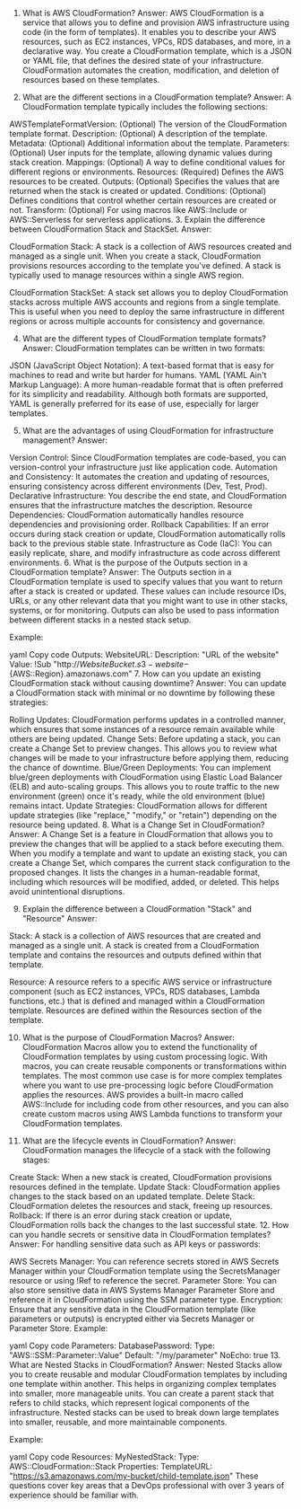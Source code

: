 1. What is AWS CloudFormation?
Answer: AWS CloudFormation is a service that allows you to define and provision AWS infrastructure using code (in the form of templates). It enables you to describe your AWS resources, such as EC2 instances, VPCs, RDS databases, and more, in a declarative way. You create a CloudFormation template, which is a JSON or YAML file, that defines the desired state of your infrastructure. CloudFormation automates the creation, modification, and deletion of resources based on these templates.

2. What are the different sections in a CloudFormation template?
Answer: A CloudFormation template typically includes the following sections:

AWSTemplateFormatVersion: (Optional) The version of the CloudFormation template format.
Description: (Optional) A description of the template.
Metadata: (Optional) Additional information about the template.
Parameters: (Optional) User inputs for the template, allowing dynamic values during stack creation.
Mappings: (Optional) A way to define conditional values for different regions or environments.
Resources: (Required) Defines the AWS resources to be created.
Outputs: (Optional) Specifies the values that are returned when the stack is created or updated.
Conditions: (Optional) Defines conditions that control whether certain resources are created or not.
Transform: (Optional) For using macros like AWS::Include or AWS::Serverless for serverless applications.
3. Explain the difference between CloudFormation Stack and StackSet.
Answer:

CloudFormation Stack: A stack is a collection of AWS resources created and managed as a single unit. When you create a stack, CloudFormation provisions resources according to the template you've defined. A stack is typically used to manage resources within a single AWS region.

CloudFormation StackSet: A stack set allows you to deploy CloudFormation stacks across multiple AWS accounts and regions from a single template. This is useful when you need to deploy the same infrastructure in different regions or across multiple accounts for consistency and governance.

4. What are the different types of CloudFormation template formats?
Answer: CloudFormation templates can be written in two formats:

JSON (JavaScript Object Notation): A text-based format that is easy for machines to read and write but harder for humans.
YAML (YAML Ain't Markup Language): A more human-readable format that is often preferred for its simplicity and readability.
Although both formats are supported, YAML is generally preferred for its ease of use, especially for larger templates.

5. What are the advantages of using CloudFormation for infrastructure management?
Answer:

Version Control: Since CloudFormation templates are code-based, you can version-control your infrastructure just like application code.
Automation and Consistency: It automates the creation and updating of resources, ensuring consistency across different environments (Dev, Test, Prod).
Declarative Infrastructure: You describe the end state, and CloudFormation ensures that the infrastructure matches the description.
Resource Dependencies: CloudFormation automatically handles resource dependencies and provisioning order.
Rollback Capabilities: If an error occurs during stack creation or update, CloudFormation automatically rolls back to the previous stable state.
Infrastructure as Code (IaC): You can easily replicate, share, and modify infrastructure as code across different environments.
6. What is the purpose of the Outputs section in a CloudFormation template?
Answer: The Outputs section in a CloudFormation template is used to specify values that you want to return after a stack is created or updated. These values can include resource IDs, URLs, or any other relevant data that you might want to use in other stacks, systems, or for monitoring. Outputs can also be used to pass information between different stacks in a nested stack setup.

Example:

yaml
Copy code
Outputs:
  WebsiteURL:
    Description: "URL of the website"
    Value: !Sub "http://${WebsiteBucket}.s3-website-${AWS::Region}.amazonaws.com"
7. How can you update an existing CloudFormation stack without causing downtime?
Answer: You can update a CloudFormation stack with minimal or no downtime by following these strategies:

Rolling Updates: CloudFormation performs updates in a controlled manner, which ensures that some instances of a resource remain available while others are being updated.
Change Sets: Before updating a stack, you can create a Change Set to preview changes. This allows you to review what changes will be made to your infrastructure before applying them, reducing the chance of downtime.
Blue/Green Deployments: You can implement blue/green deployments with CloudFormation using Elastic Load Balancer (ELB) and auto-scaling groups. This allows you to route traffic to the new environment (green) once it's ready, while the old environment (blue) remains intact.
Update Strategies: CloudFormation allows for different update strategies (like "replace," "modify," or "retain") depending on the resource being updated.
8. What is a Change Set in CloudFormation?
Answer: A Change Set is a feature in CloudFormation that allows you to preview the changes that will be applied to a stack before executing them. When you modify a template and want to update an existing stack, you can create a Change Set, which compares the current stack configuration to the proposed changes. It lists the changes in a human-readable format, including which resources will be modified, added, or deleted. This helps avoid unintentional disruptions.

9. Explain the difference between a CloudFormation "Stack" and "Resource"
Answer:

Stack: A stack is a collection of AWS resources that are created and managed as a single unit. A stack is created from a CloudFormation template and contains the resources and outputs defined within that template.

Resource: A resource refers to a specific AWS service or infrastructure component (such as EC2 instances, VPCs, RDS databases, Lambda functions, etc.) that is defined and managed within a CloudFormation template. Resources are defined within the Resources section of the template.

10. What is the purpose of CloudFormation Macros?
Answer: CloudFormation Macros allow you to extend the functionality of CloudFormation templates by using custom processing logic. With macros, you can create reusable components or transformations within templates. The most common use case is for more complex templates where you want to use pre-processing logic before CloudFormation applies the resources. AWS provides a built-in macro called AWS::Include for including code from other resources, and you can also create custom macros using AWS Lambda functions to transform your CloudFormation templates.

11. What are the lifecycle events in CloudFormation?
Answer: CloudFormation manages the lifecycle of a stack with the following stages:

Create Stack: When a new stack is created, CloudFormation provisions resources defined in the template.
Update Stack: CloudFormation applies changes to the stack based on an updated template.
Delete Stack: CloudFormation deletes the resources and stack, freeing up resources.
Rollback: If there is an error during stack creation or update, CloudFormation rolls back the changes to the last successful state.
12. How can you handle secrets or sensitive data in CloudFormation templates?
Answer: For handling sensitive data such as API keys or passwords:

AWS Secrets Manager: You can reference secrets stored in AWS Secrets Manager within your CloudFormation template using the SecretsManager resource or using !Ref to reference the secret.
Parameter Store: You can also store sensitive data in AWS Systems Manager Parameter Store and reference it in CloudFormation using the SSM parameter type.
Encryption: Ensure that any sensitive data in the CloudFormation template (like parameters or outputs) is encrypted either via Secrets Manager or Parameter Store.
Example:

yaml
Copy code
Parameters:
  DatabasePassword:
    Type: "AWS::SSM::Parameter::Value<String>"
    Default: "/my/parameter"
    NoEcho: true
13. What are Nested Stacks in CloudFormation?
Answer: Nested Stacks allow you to create reusable and modular CloudFormation templates by including one template within another. This helps in organizing complex templates into smaller, more manageable units. You can create a parent stack that refers to child stacks, which represent logical components of the infrastructure. Nested stacks can be used to break down large templates into smaller, reusable, and more maintainable components.

Example:

yaml
Copy code
Resources:
  MyNestedStack:
    Type: AWS::CloudFormation::Stack
    Properties:
      TemplateURL: "https://s3.amazonaws.com/my-bucket/child-template.json"
These questions cover key areas that a DevOps professional with over 3 years of experience should be familiar with.
